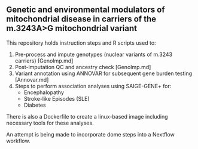 ## Genetic and environmental modulators of mitochondrial disease in carriers of the m.3243A>G mitochondrial variant

This repository holds instruction steps and R scripts used to:

1. Pre-process and impute genotypes (nuclear variants of m.3243 carriers) [GenoImp.md]
2. Post-imputation QC and ancestry check [GenoImp.md]
3. Variant annotation using ANNOVAR for subsequent gene burden testing [Annovar.md]
4. Steps to perform association analyses using SAIGE-GENE+ for:
	* Encephalopathy
	* Stroke-like Episodes (SLE)
	* Diabetes

There is also a Dockerfile to create a linux-based image including necessary tools for these analyses.

An attempt is being made to incorporate dome steps into a Nextflow workflow.


